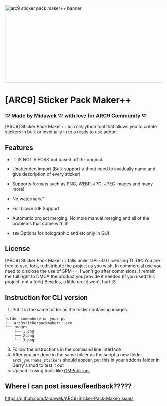 <img width="1000" height="250" alt="arc9 sticker pack maker++ banner" src="https://github.com/user-attachments/assets/2fa6b191-d333-4a3f-b27d-09ea3beb1092" />

# [ARC9] Sticker Pack Maker++
### ♡ Made by Midawek ♡ with love for ARC9 Community ♡
[ARC9] Sticker Pack Maker++ is a cli/python tool that allows you to create stickers in bulk or invidually in to a ready to use addon.

## Features

- IT IS NOT A FORK but based off the original.

- Unattended import (Bulk support without need to invidually name and give description of every sticker)

- Supports formats such as PNG, WEBP, JPG, JPEG images and many more!

- No watermark:tm:

-  Full blown GIF Support

- Automatic project merging. No more manual merging and all of the problems that come with it!

- `TBA` Options for holographic and etc only in GUI

## License
[ARC9] Sticker Pack Maker++ falls under GPL-3.0 Licensing
TL;DR: You are free to use, fork, redistribute the project as you wish. In commercial use you need to disclose the use of SPM++, I won't go after commisions. 
I remain the full right to DMCA the product you provide if needed (if you used this project, not a fork)
Besides, a little credit won't hurt ;3

## Instruction for CLI version

1. Put it in the same folder as the folder containing images.
```
folder somewhere on your pc
├── arc9stickerpackmaker++.exe
└── images
    ├── 1.png
    ├── 2.png
    └── 3.png
```
3. Follow the instructions in the command line interface
4. After you are done in the same folder as the script a new folder `arc9_yourname_stickers` should appear, put this in your addons folder in Garry's mod to test it out
5. Upload it using tools like [GMPublisher](https://github.com/WilliamVenner/gmpublisher)

## Where I can post issues/feedback?????
https://github.com/Midawek/ARC9-Sticker-Pack-Maker/issues
